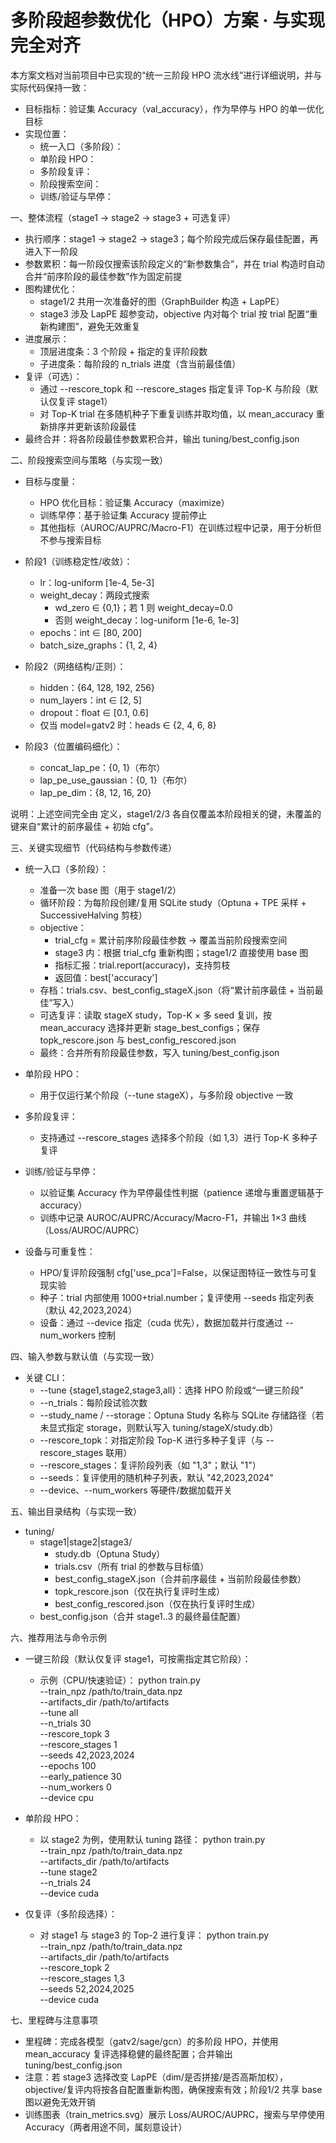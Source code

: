 # 多阶段超参数优化（HPO）方案 · 与实现完全对齐

本方案文档对当前项目中已实现的“统一三阶段 HPO 流水线”进行详细说明，并与实际代码保持一致：
- 目标指标：验证集 Accuracy（val_accuracy），作为早停与 HPO 的单一优化目标
- 实现位置：<mcfile name="train.py" path="/root/Project/Spotonco/train.py"></mcfile>
  - 统一入口（多阶段）：<mcsymbol name="run_multi_stage_hpo" filename="train.py" path="/root/Project/Spotonco/train.py" startline="401" type="function"></mcsymbol>
  - 单阶段 HPO：<mcsymbol name="run_hyperparameter_optimization" filename="train.py" path="/root/Project/Spotonco/train.py" startline="693" type="function"></mcsymbol>
  - 多阶段复评：<mcsymbol name="run_rescore_multiple_stages" filename="train.py" path="/root/Project/Spotonco/train.py" startline="622" type="function"></mcsymbol>
  - 阶段搜索空间：<mcsymbol name="_get_stage_search_space" filename="train.py" path="/root/Project/Spotonco/train.py" startline="384" type="function"></mcsymbol>
  - 训练/验证与早停：<mcsymbol name="train_and_validate" filename="train.py" path="/root/Project/Spotonco/train.py" startline="230" type="function"></mcsymbol>


一、整体流程（stage1 → stage2 → stage3 + 可选复评）
- 执行顺序：stage1 → stage2 → stage3；每个阶段完成后保存最佳配置，再进入下一阶段
- 参数累积：每一阶段仅搜索该阶段定义的“新参数集合”，并在 trial 构造时自动合并“前序阶段的最佳参数”作为固定前提
- 图构建优化：
  - stage1/2 共用一次准备好的图（GraphBuilder 构造 + LapPE）
  - stage3 涉及 LapPE 超参变动，objective 内对每个 trial 按 trial 配置“重新构建图”，避免无效重复
- 进度展示：
  - 顶层进度条：3 个阶段 + 指定的复评阶段数
  - 子进度条：每阶段的 n_trials 进度（含当前最佳值）
- 复评（可选）：
  - 通过 --rescore_topk 和 --rescore_stages 指定复评 Top-K 与阶段（默认仅复评 stage1）
  - 对 Top-K trial 在多随机种子下重复训练并取均值，以 mean_accuracy 重新排序并更新该阶段最佳
- 最终合并：将各阶段最佳参数累积合并，输出 tuning/best_config.json


二、阶段搜索空间与策略（与实现一致）
- 目标与度量：
  - HPO 优化目标：验证集 Accuracy（maximize）
  - 训练早停：基于验证集 Accuracy 提前停止
  - 其他指标（AUROC/AUPRC/Macro-F1）在训练过程中记录，用于分析但不参与搜索目标

- 阶段1（训练稳定性/收敛）：
  - lr：log-uniform [1e-4, 5e-3]
  - weight_decay：两段式搜索
    - wd_zero ∈ {0,1}；若 1 则 weight_decay=0.0
    - 否则 weight_decay：log-uniform [1e-6, 1e-3]
  - epochs：int ∈ [80, 200]
  - batch_size_graphs：{1, 2, 4}

- 阶段2（网络结构/正则）：
  - hidden：{64, 128, 192, 256}
  - num_layers：int ∈ [2, 5]
  - dropout：float ∈ [0.1, 0.6]
  - 仅当 model=gatv2 时：heads ∈ {2, 4, 6, 8}

- 阶段3（位置编码细化）：
  - concat_lap_pe：{0, 1}（布尔）
  - lap_pe_use_gaussian：{0, 1}（布尔）
  - lap_pe_dim：{8, 12, 16, 20}

说明：上述空间完全由 <mcsymbol name="_get_stage_search_space" filename="train.py" path="/root/Project/Spotonco/train.py" startline="384" type="function"></mcsymbol> 定义，stage1/2/3 各自仅覆盖本阶段相关的键，未覆盖的键来自“累计的前序最佳 + 初始 cfg”。


三、关键实现细节（代码结构与参数传递）
- 统一入口（多阶段）：<mcsymbol name="run_multi_stage_hpo" filename="train.py" path="/root/Project/Spotonco/train.py" startline="401" type="function"></mcsymbol>
  - 准备一次 base 图（用于 stage1/2）
  - 循环阶段：为每阶段创建/复用 SQLite study（Optuna + TPE 采样 + SuccessiveHalving 剪枝）
  - objective：
    - trial_cfg = 累计前序阶段最佳参数 → 覆盖当前阶段搜索空间
    - stage3 内：根据 trial_cfg 重新构图；stage1/2 直接使用 base 图
    - 指标汇报：trial.report(accuracy)，支持剪枝
    - 返回值：best['accuracy']
  - 存档：trials.csv、best_config_stageX.json（将“累计前序最佳 + 当前最佳”写入）
  - 可选复评：读取 stageX study，Top-K × 多 seed 复训，按 mean_accuracy 选择并更新 stage_best_configs；保存 topk_rescore.json 与 best_config_rescored.json
  - 最终：合并所有阶段最佳参数，写入 tuning/best_config.json

- 单阶段 HPO：<mcsymbol name="run_hyperparameter_optimization" filename="train.py" path="/root/Project/Spotonco/train.py" startline="693" type="function"></mcsymbol>
  - 用于仅运行某个阶段（--tune stageX），与多阶段 objective 一致

- 多阶段复评：<mcsymbol name="run_rescore_multiple_stages" filename="train.py" path="/root/Project/Spotonco/train.py" startline="622" type="function"></mcsymbol>
  - 支持通过 --rescore_stages 选择多个阶段（如 1,3）进行 Top-K 多种子复评

- 训练/验证与早停：<mcsymbol name="train_and_validate" filename="train.py" path="/root/Project/Spotonco/train.py" startline="230" type="function"></mcsymbol>
  - 以验证集 Accuracy 作为早停最佳性判据（patience 递增与重置逻辑基于 accuracy）
  - 训练中记录 AUROC/AUPRC/Accuracy/Macro-F1，并输出 1×3 曲线（Loss/AUROC/AUPRC）

- 设备与可重复性：
  - HPO/复评阶段强制 cfg['use_pca']=False，以保证图特征一致性与可复现实验
  - 种子：trial 内部使用 1000+trial.number；复评使用 --seeds 指定列表（默认 42,2023,2024）
  - 设备：通过 --device 指定（cuda 优先），数据加载并行度通过 --num_workers 控制


四、输入参数与默认值（与实现一致）
- 关键 CLI：
  - --tune {stage1,stage2,stage3,all}：选择 HPO 阶段或“一键三阶段”
  - --n_trials：每阶段试验次数
  - --study_name / --storage：Optuna Study 名称与 SQLite 存储路径（若未显式指定 storage，则默认写入 tuning/stageX/study.db）
  - --rescore_topk：对指定阶段 Top-K 进行多种子复评（与 --rescore_stages 联用）
  - --rescore_stages：复评阶段列表（如 "1,3"；默认 "1"）
  - --seeds：复评使用的随机种子列表，默认 "42,2023,2024"
  - --device、--num_workers 等硬件/数据加载开关


五、输出目录结构（与实现一致）
- tuning/
  - stage1|stage2|stage3/
    - study.db（Optuna Study）
    - trials.csv（所有 trial 的参数与目标值）
    - best_config_stageX.json（合并前序最佳 + 当前阶段最佳参数）
    - topk_rescore.json（仅在执行复评时生成）
    - best_config_rescored.json（仅在执行复评时生成）
  - best_config.json（合并 stage1..3 的最终最佳配置）


六、推荐用法与命令示例
- 一键三阶段（默认仅复评 stage1，可按需指定其它阶段）：
  - 示例（CPU/快速验证）：
    python train.py \
      --train_npz /path/to/train_data.npz \
      --artifacts_dir /path/to/artifacts \
      --tune all \
      --n_trials 30 \
      --rescore_topk 3 \
      --rescore_stages 1 \
      --seeds 42,2023,2024 \
      --epochs 100 \
      --early_patience 30 \
      --num_workers 0 \
      --device cpu

- 单阶段 HPO：
  - 以 stage2 为例，使用默认 tuning 路径：
    python train.py \
      --train_npz /path/to/train_data.npz \
      --artifacts_dir /path/to/artifacts \
      --tune stage2 \
      --n_trials 24 \
      --device cuda

- 仅复评（多阶段选择）：
  - 对 stage1 与 stage3 的 Top-2 进行复评：
    python train.py \
      --train_npz /path/to/train_data.npz \
      --artifacts_dir /path/to/artifacts \
      --rescore_topk 2 \
      --rescore_stages 1,3 \
      --seeds 52,2024,2025 \
      --device cuda


七、里程碑与注意事项
- 里程碑：完成各模型（gatv2/sage/gcn）的多阶段 HPO，并使用 mean_accuracy 复评选择稳健的最终配置；合并输出 tuning/best_config.json
- 注意：若 stage3 选择改变 LapPE（dim/是否拼接/是否高斯加权），objective/复评内将按各自配置重新构图，确保搜索有效；阶段1/2 共享 base 图以避免无效开销
- 训练图表（train_metrics.svg）展示 Loss/AUROC/AUPRC，搜索与早停使用 Accuracy（两者用途不同，属刻意设计）


